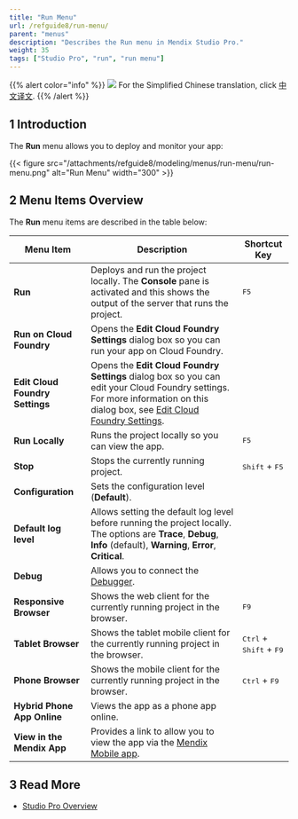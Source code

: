 ```yaml
---
title: "Run Menu"
url: /refguide8/run-menu/
parent: "menus"
description: "Describes the Run menu in Mendix Studio Pro."
weight: 35
tags: ["Studio Pro", "run", "run menu"]
---
```


{{% alert color="info" %}}
<img src="attachments/chinese-translation/china.png" style="display: inline-block; margin: 0" /> For the Simplified Chinese translation, click [中文译文](https://cdn.mendix.tencent-cloud.com/documentation/refguide8/run-menu.pdf).
{{% /alert %}}

## 1 Introduction

The **Run** menu allows you to deploy and monitor your app:

{{< figure src="/attachments/refguide8/modeling/menus/run-menu/run-menu.png" alt="Run Menu"   width="300"  >}}

## 2 Menu Items Overview 

The **Run** menu items are described in the table below:

| Menu Item | Description | Shortcut Key |
| --- | --- | --- |
| **Run** | Deploys and run the project locally. The **Console** pane is activated and this shows the output of the server that runs the project. | <kbd>F5</kbd> |
| **Run on Cloud Foundry** | Opens the **Edit Cloud Foundry Settings** dialog box so you can run your app on Cloud Foundry. | |
| **Edit Cloud Foundry Settings** | Opens the **Edit Cloud Foundry Settings** dialog box so you can edit your Cloud Foundry settings. For more information on this dialog box, see [Edit Cloud Foundry Settings](/refguide8/edit-cloud-foundry-settings-dialog/). | |
| **Run Locally** | Runs the project locally so you can view the app. | <kbd>F5</kbd> |
| **Stop** | Stops the currently running project. | <kbd>Shift</kbd> + <kbd>F5</kbd> |
| **Configuration** | Sets the configuration level (**Default**). | |
| **Default log level** | Allows setting the default log level before running the project locally. The options are **Trace**, **Debug**, **Info** (default), **Warning**, **Error**, **Critical**. |   |
| **Debug** | Allows you to connect the [Debugger](/refguide8/view-menu/#debugger). | |
| **Responsive Browser** | Shows the web client for the currently running project in the browser. | <kbd>F9</kbd> |
| **Tablet Browser** | Shows the tablet mobile client for the currently running project in the browser. | <kbd>Ctrl</kbd> + <kbd>Shift</kbd> + <kbd>F9</kbd> |
| **Phone Browser** | Shows the mobile client for the currently running project in the browser. | <kbd>Ctrl</kbd> + <kbd>F9</kbd> |
| **Hybrid Phone App Online** | Views the app as a phone app online. | |
| **View in the Mendix App** | Provides a link to allow you to view the app via the [Mendix Mobile app](/refguide8/getting-the-mendix-app/). | |

## 3 Read More

* [Studio Pro Overview](/refguide8/studio-pro-overview/)
